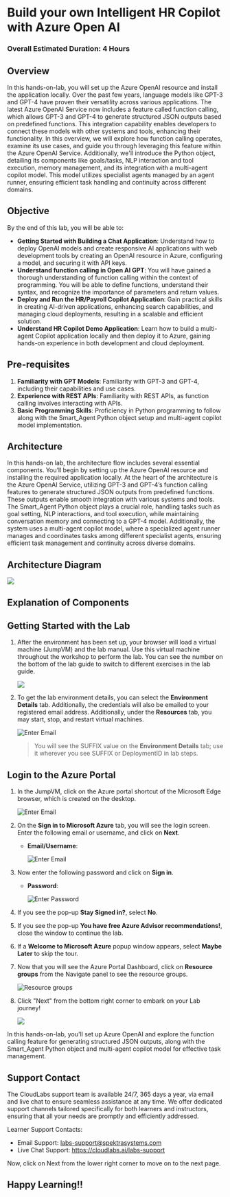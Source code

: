 # Build your own Intelligent HR Copilot with Azure Open AI

### Overall Estimated Duration: 4 Hours

## Overview

In this hands-on-lab, you will set up the Azure OpenAI resource and install the application locally. Over the past few years, language models like GPT-3 and GPT-4 have proven their versatility across various applications. The latest Azure OpenAI Service now includes a feature called function calling, which allows GPT-3 and GPT-4 to generate structured JSON outputs based on predefined functions. This integration capability enables developers to connect these models with other systems and tools, enhancing their functionality. In this overview, we will explore how function calling operates, examine its use cases, and guide you through leveraging this feature within the Azure OpenAI Service. Additionally, we'll introduce the Python object, detailing its components like goals/tasks, NLP interaction and tool execution, memory management, and its integration with a multi-agent copilot model. This model utilizes specialist agents managed by an agent runner, ensuring efficient task handling and continuity across different domains.

## Objective

By the end of this lab, you will be able to:

- **Getting Started with Building a Chat Application**: Understand how to deploy OpenAI models and create responsive AI applications with web development tools by creating an OpenAI resource in Azure, configuring a model, and securing it with API keys.
- **Understand function calling in Open AI GPT**: You will have gained a thorough understanding of function calling within the context of programming. You will be able to define functions, understand their syntax, and recognize the importance of parameters and return values. 
- **Deploy and Run the HR/Payroll Copilot Application**: Gain practical skills in creating AI-driven applications, enhancing search capabilities, and managing cloud deployments, resulting in a scalable and efficient solution.
- **Understand HR Copilot Demo Application**: Learn how to build a multi-agent Copilot application locally and then deploy it to Azure, gaining hands-on experience in both development and cloud deployment.
  
## Pre-requisites

1. **Familiarity with GPT Models**: Familiarity with GPT-3 and GPT-4, including their capabilities and use cases.
2. **Experience with REST APIs**: Familiarity with REST APIs, as function calling involves interacting with APIs.
3. **Basic Programming Skills**: Proficiency in Python programming to follow along with the Smart_Agent Python object setup and multi-agent copilot model implementation.

## Architecture

In this hands-on lab, the architecture flow includes several essential components. You’ll begin by setting up the Azure OpenAI resource and installing the required application locally. At the heart of the architecture is the Azure OpenAI Service, utilizing GPT-3 and GPT-4’s function calling features to generate structured JSON outputs from predefined functions. These outputs enable smooth integration with various systems and tools. The Smart_Agent Python object plays a crucial role, handling tasks such as goal setting, NLP interactions, and tool execution, while maintaining conversation memory and connecting to a GPT-4 model. Additionally, the system uses a multi-agent copilot model, where a specialized agent runner manages and coordinates tasks among different specialist agents, ensuring efficient task management and continuity across diverse domains.

## Architecture Diagram

 ![](../media/ARCH-5.PNG)

## Explanation of Components

## Getting Started with the Lab

1. After the environment has been set up, your browser will load a virtual machine (JumpVM) and the lab manual. Use this virtual machine throughout the workshop to perform the lab. You can see the number on the bottom of the lab guide to switch to different exercises in the lab guide.

   ![](../media/getstartpage-01a.png)
 
1. To get the lab environment details, you can select the **Environment Details** tab. Additionally, the credentials will also be emailed to your registered email address. Additionally, under the **Resources** tab, you may start, stop, and restart virtual machines.

   ![](../media/getstartpage-02a.png "Enter Email")
 
   > You will see the SUFFIX value on the **Environment Details** tab; use it wherever you see SUFFIX or DeploymentID in lab steps.
 
## Login to the Azure Portal

1. In the JumpVM, click on the Azure portal shortcut of the Microsoft Edge browser, which is created on the desktop.

   ![](../media/open-azureportal.png "Enter Email")
   
2. On the **Sign in to Microsoft Azure** tab, you will see the login screen. Enter the following email or username, and click on **Next**. 

   * **Email/Username**: <inject key="AzureAdUserEmail"></inject>
   
      ![](../media/signin-uname.png "Enter Email")
     
3. Now enter the following password and click on **Sign in**.
   
   * **Password**: <inject key="AzureAdUserPassword"></inject>
   
      ![](../media/signin-pword.png "Enter Password")
     
4. If you see the pop-up **Stay Signed in?**, select **No**.

5. If you see the pop-up **You have free Azure Advisor recommendations!**, close the window to continue the lab.

6. If a **Welcome to Microsoft Azure** popup window appears, select **Maybe Later** to skip the tour.
   
7. Now that you will see the Azure Portal Dashboard, click on **Resource groups** from the Navigate panel to see the resource groups.

   ![](../media/select-rg.png "Resource groups")

8. Click "Next" from the bottom right corner to embark on your Lab journey!

     ![](../media/next.png)

In this hands-on-lab, you'll set up Azure OpenAI and explore the function calling feature for generating structured JSON outputs, along with the Smart_Agent Python object and multi-agent copilot model for effective task management.

## Support Contact

The CloudLabs support team is available 24/7, 365 days a year, via email and live chat to ensure seamless assistance at any time. We offer dedicated support channels tailored specifically for both learners and instructors, ensuring that all your needs are promptly and efficiently addressed.

Learner Support Contacts:

- Email Support: labs-support@spektrasystems.com
- Live Chat Support: https://cloudlabs.ai/labs-support

Now, click on Next from the lower right corner to move on to the next page.

## Happy Learning!!
